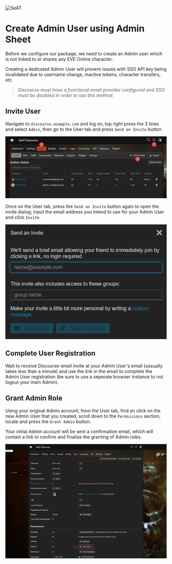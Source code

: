 ![SeAT](https://i.imgur.com/aPPOxSK.png)

# Create Admin User using Admin Sheet

Before we configure our package, we need to create an Admin user which is not linked to or shares any EVE Online character.

Creating a dedicated Admin User will prevent issues with SSO API key being invalidated due to username change, inactive tokens, character transfers, etc.

> *Discourse must have a functional email provider configured and SSO must be disabled in order to use this method.*

## Invite User

Navigate to `discourse.example.com` and log on, top right press the 3 lines and select `Admin`, then go to the User tab and press `Send an Invite` button

[![create_admin_user_using_admin_sheet_1](../../img/create_admin_user_using_admin_sheet_1.png)](../img/create_admin_user_using_admin_sheet_1.png)

Once on the User tab, press the `Send an Invite` button again to open the invite dialog; input the email address you intend to use for your Admin User and click `Invite`

[![create_admin_user_using_admin_sheet_1](../../img/create_admin_user_using_admin_sheet_2.png)](../img/create_admin_user_using_admin_sheet_2.png)

## Complete User Registration

Wait to receive Discourse email invite at your Admin User's email (ussually takes less than a minute) and use the link in the email to complete the Admin User registration 
(be sure to use a seperate browser instance to not logout your main Admin).

## Grant Admin Role

Using your original Admin account, from the User tab, find an click on the new Admin User that you created, scroll down to the `Permissions` section, locate and press the `Grant Admin` button.

Your initial Admin account will be sent a confirmation email, which will contain a link to confirm and finalize the granting of Admin roles.

[![create_admin_user_using_admin_sheet_3](../../img/create_admin_user_using_admin_sheet_3.png)](../../img/create_admin_user_using_admin_sheet_3.png)